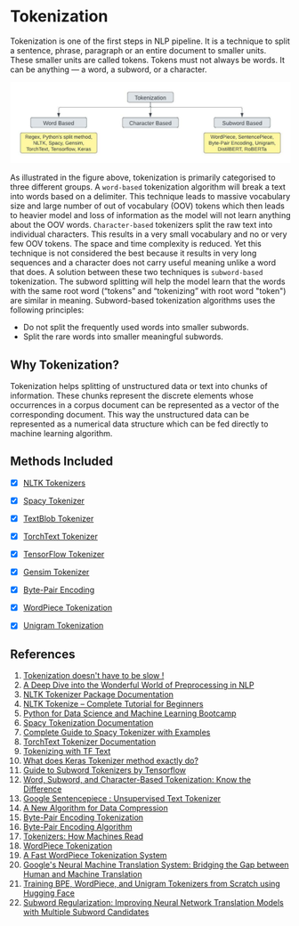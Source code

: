 # Tokenization

Tokenization is one of the first steps in NLP pipeline. It is a technique to split a sentence, phrase, paragraph or an entire document to smaller units. These smaller units are called tokens. Tokens must not always be words. It can be anything — a word, a subword, or a character.

<p align="center">
    <img src="./../assets/tokenization/tokenization.jpg"><br/>
<p/>

As illustrated in the figure above, tokenization is primarily categorised to three different groups.
A `word-based` tokenization algorithm will break a text into words based on a delimiter. This technique leads to massive vocabulary size and large number of out of vocabulary (OOV) tokens which then leads to heavier model and loss of information as the model will not learn anything about the OOV words. `Character-based` tokenizers split the raw text into individual characters. This results in a very small vocabulary and no or very few OOV tokens. The space and time complexity is reduced. Yet this technique is not considered the best because it results in very long sequences and a character does not carry useful meaning unlike a word that does. A solution between these two techniques is `subword-based` tokenization. The subword splitting will help the model learn that the words with the same root word (“tokens” and “tokenizing” with root word "token") are similar in meaning. Subword-based tokenization algorithms uses the following principles:

- Do not split the frequently used words into smaller subwords.
- Split the rare words into smaller meaningful subwords.

## Why Tokenization?

Tokenization helps splitting of unstructured data or text into chunks of information. These chunks represent the discrete elements whose occurrences in a corpus document can be represented as a vector of the corresponding document. This way the unstructured data can be represented as a numerical data structure which can be fed directly to machine learning algorithm.

## Methods Included

- [x] [NLTK Tokenizers](https://github.com/arunism/NLP-Fundamentals/blob/master/Tokenization/01-NLTK.ipynb)
- [x] [Spacy Tokenizer](https://github.com/arunism/NLP-Fundamentals/blob/master/Tokenization/02-Spacy.ipynb)
- [x] [TextBlob Tokenizer](https://github.com/arunism/NLP-Fundamentals/blob/master/Tokenization/03-TextBlob.ipynb)
- [x] [TorchText Tokenizer](https://github.com/arunism/NLP-Fundamentals/blob/master/Tokenization/04-TorchText.ipynb)
- [x] [TensorFlow Tokenizer](https://github.com/arunism/NLP-Fundamentals/blob/master/Tokenization/05-Tensorflow.ipynb)
- [x] [Gensim Tokenizer](https://github.com/arunism/NLP-Fundamentals/blob/master/Tokenization/06-Gensim.ipynb)
- [x] [Byte-Pair Encoding](https://github.com/arunism/NLP-Fundamentals/blob/master/Tokenization/07-BPE.ipynb)
- [x] [WordPiece Tokenization](https://github.com/arunism/NLP-Fundamentals/blob/master/Tokenization/08-WordPiece.ipynb)
- [x] [Unigram Tokenization](https://github.com/arunism/NLP-Fundamentals/blob/master/Tokenization/09-Unigram.ipynb)


## References

1. [Tokenization doesn't have to be slow !](https://notebook.community/huggingface/pytorch-transformers/notebooks/01-training-tokenizers)
2. [A Deep Dive into the Wonderful World of Preprocessing in NLP](https://gist.github.com/atinsood/6d185dfe025cbb5d55f158d4d17bc142)
3. [NLTK Tokenizer Package Documentation](https://www.nltk.org/api/nltk.tokenize.html)
4. [NLTK Tokenize – Complete Tutorial for Beginners](https://machinelearningknowledge.ai/nltk-tokenizer-tutorial-with-word_tokenize-sent_tokenize-whitespacetokenizer-wordpuncttokenizer/)
5. [Python for Data Science and Machine Learning Bootcamp](https://www.udemy.com/course/python-for-data-science-and-machine-learning-bootcamp/)
6. [Spacy Tokenization Documentation](https://spacy.io/usage/linguistic-features#tokenization)
7. [Complete Guide to Spacy Tokenizer with Examples](https://machinelearningknowledge.ai/complete-guide-to-spacy-tokenizer-with-examples/)
8. [TorchText Tokenizer Documentation](https://pytorch.org/text/stable/data_utils.html)
9. [Tokenizing with TF Text](https://www.tensorflow.org/text/guide/tokenizers)
10. [What does Keras Tokenizer method exactly do?](https://stackoverflow.com/questions/51956000/what-does-keras-tokenizer-method-exactly-do)
11. [Guide to Subword Tokenizers by Tensorflow](https://www.tensorflow.org/text/guide/subwords_tokenizer)
12. [Word, Subword, and Character-Based Tokenization: Know the Difference](https://towardsdatascience.com/word-subword-and-character-based-tokenization-know-the-difference-ea0976b64e17)
13. [Google Sentencepiece : Unsupervised Text Tokenizer](https://github.com/google/sentencepiece)
14. [A New Algorithm for Data Compression](https://www.derczynski.com/papers/archive/BPE_Gage.pdf)
15. [Byte-Pair Encoding Tokenization](https://huggingface.co/course/chapter6/5)
16. [Byte-Pair Encoding Algorithm](https://leimao.github.io/blog/Byte-Pair-Encoding/)
17. [Tokenizers: How Machines Read](https://blog.floydhub.com/tokenization-nlp/)
18. [WordPiece Tokenization](https://huggingface.co/course/chapter6/6)
19. [A Fast WordPiece Tokenization System](https://ai.googleblog.com/2021/12/a-fast-wordpiece-tokenization-system.html)
20. [Google's Neural Machine Translation System: Bridging the Gap between Human and Machine Translation](https://arxiv.org/abs/1609.08144v2)
21. [Training BPE, WordPiece, and Unigram Tokenizers from Scratch using Hugging Face](https://towardsdatascience.com/training-bpe-wordpiece-and-unigram-tokenizers-from-scratch-using-hugging-face-3dd174850713)
22. [Subword Regularization: Improving Neural Network Translation Models with Multiple Subword Candidates](https://arxiv.org/pdf/1804.10959.pdf)
